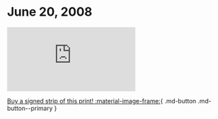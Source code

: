 # June 20, 2008

![](https://www.achewood.com/comic.php?date=06202008)

[Buy a signed strip of this print! :material-image-frame:](https://achewood-holiday-pop-up.myshopify.com/products/strip#06202008){ .md-button .md-button--primary }

